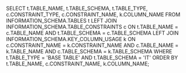 SELECT 
    t.TABLE_NAME, 
    t.TABLE_SCHEMA, 
    t.TABLE_TYPE, 
    c.CONSTRAINT_TYPE, 
    c.CONSTRAINT_NAME,
    k.COLUMN_NAME
FROM 
    INFORMATION_SCHEMA.TABLES t
LEFT JOIN 
    INFORMATION_SCHEMA.TABLE_CONSTRAINTS c 
    ON t.TABLE_NAME = c.TABLE_NAME 
    AND t.TABLE_SCHEMA = c.TABLE_SCHEMA
LEFT JOIN 
    INFORMATION_SCHEMA.KEY_COLUMN_USAGE k 
    ON c.CONSTRAINT_NAME = k.CONSTRAINT_NAME 
    AND c.TABLE_NAME = k.TABLE_NAME 
    AND c.TABLE_SCHEMA = k.TABLE_SCHEMA
WHERE 
    t.TABLE_TYPE = 'BASE TABLE' 
    AND t.TABLE_SCHEMA = 'IT'
ORDER BY 
    t.TABLE_NAME, c.CONSTRAINT_NAME, k.COLUMN_NAME;
